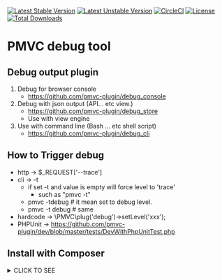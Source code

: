 [![Latest Stable Version](https://poser.pugx.org/pmvc-plugin/debug/v/stable)](https://packagist.org/packages/pmvc-plugin/debug) 
[![Latest Unstable Version](https://poser.pugx.org/pmvc-plugin/debug/v/unstable)](https://packagist.org/packages/pmvc-plugin/debug) 
[![CircleCI](https://circleci.com/gh/pmvc-plugin/debug/tree/master.svg?style=svg)](https://circleci.com/gh/pmvc-plugin/debug/tree/master)
[![License](https://poser.pugx.org/pmvc-plugin/debug/license)](https://packagist.org/packages/pmvc-plugin/debug)
[![Total Downloads](https://poser.pugx.org/pmvc-plugin/debug/downloads)](https://packagist.org/packages/pmvc-plugin/debug) 

PMVC debug tool 
===============

## Debug output plugin
   1. Debug for browser console
      * https://github.com/pmvc-plugin/debug_console
   1. Debug with json output (API... etc view.)
      * https://github.com/pmvc-plugin/debug_store
      * Use with view engine
   1. Use with command line (Bash ... etc shell script)
      * https://github.com/pmvc-plugin/debug_cli

## How to Trigger debug
   * http -> $_REQUEST['--trace']
   * cli -> -t
      * if set -t and value is empty will force level to 'trace' 
         * such as "pmvc -t"
      * pmvc -tdebug  # it mean set to debug level.
      * pmvc -t debug # same
   * hardcode -> \PMVC\plug('debug')->setLevel('xxx');
   * PHPUnit -> https://github.com/pmvc-plugin/dev/blob/master/tests/DevWithPhpUnitTest.php

## Install with Composer
<details><summary>CLICK TO SEE</summary><p>

### 1. Download composer
   * mkdir test_folder
   * curl -sS https://getcomposer.org/installer | php

### 2. Install Use composer.json or use command-line directly
#### 2.1 Install Use composer.json
   * vim composer.json
```
{
    "require": {
        "pmvc-plugin/debug": "dev-master"
    }
}
```
   * php composer.phar install

#### 2.2 Or use composer command-line
   * php composer.phar require pmvc-plugin/debug

   or
   
   * composer require pmvc-plugin/debug

</p></details>
